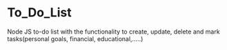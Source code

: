 # To_Do_List
Node JS to-do list with the functionality to create, update, delete and mark tasks(personal goals, financial, educational,.....)
